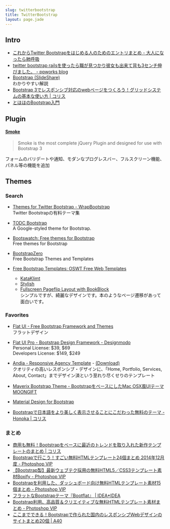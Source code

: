 ```yaml
---
slug: twitterbootstrap
title: TwitterBootstrap
layout: page.jade
---
```


## Intro
- [これからTwitter Bootstrapをはじめる人のためのエントリまとめ - 大人になったら肺呼吸](http://d.hatena.ne.jp/replication/20120226/1330224012)
- [twitter bootstrap railsを使ったら職が見つかり彼女も出来て背も3センチ伸びました。 - ppworks blog](http://ppworks.hatenablog.jp/entry/2012/02/19/033644)
- [Bootstrap (SlideShare)](http://www.slideshare.net/428design/bootstrap-39267140)  
  わかりやすい解説
- [Bootstrap 3でレスポンシブ対応のwebページをつくろう！グリッドシステムの基本な使い方 | コリス](http://coliss.com/articles/build-websites/operation/work/installing-bootstrap-and-grid-system-by-designmodo.html)
- [とほほのBootstrap入門](http://www.tohoho-web.com/ex/bootstrap.html)


## Plugin

#### [Smoke](http://alfredobarron.github.io/smoke/#/)
> Smoke is the most complete jQuery Plugin and designed for use with Bootstrap 3

フォームのバリデートや通知、モダンなプログレスバー、フルスクリーン機能、パネル等の機能を追加


## Themes

### Search

- [Themes for Twitter Bootstrap - WrapBootstrap](https://wrapbootstrap.com/)  
  Twitter Bootstrapの有料テーマ集

- [TODC Bootstrap](http://todc.github.io/todc-bootstrap/)  
  A Google-styled theme for Bootstrap.

- [Bootswatch: Free themes for Bootstrap](http://bootswatch.com/)  
  Free themes for Bootstrap

- [BootstrapZero](http://bootstrapzero.com/)  
  Free Bootstrap Themes and Templates

- [Free Bootstrap Templates: OSWT Free Web Templates](http://www.oswt.co.uk/free_bootstrap_templates/)
    - [KataKlimt](http://www.oswt.co.uk/free_bootstrap_templates/demo/free_bootstrap_responsive_template_001/)
    - [Stylish](http://www.oswt.co.uk/free_bootstrap_templates/demo/free_bootstrap_responsive_template_002/)
    - [Fullscreen Pageflip Layout with BookBlock](http://www.oswt.co.uk/free_bootstrap_templates/demo/free_responsive_book/)  
      シンプルですが、綺麗なデザインです。本のようなページ遷移があって面白いです。

### Favorites

- [Flat UI - Free Bootstrap Framework and Themes](http://designmodo.github.io/Flat-UI/)  
  フラットデザイン

- [Flat UI Pro - Bootstrap Design Framework - Designmodo](http://designmodo.com/flat/)  
  Personal License: $39, $69  
  Developers License: $149, $249

- [Andia - Responsive Agency Template](http://azmind.com/demo/andia-agency/) - [(Download)](http://azmind.com/2012/12/28/free-html-template-andia-responsive-agency-portfolio-template-twitter-bootstrap/)  
  クオリティの高いレスポンシブ・デザインに、「Home, Portfolio, Services, About, Contact」までデザイン済という至れり尽くせりのテンプレート

- [Maverix Bootstrap Theme - BootstrapをベースにしたMac OSX風UIテーマ MOONGIFT](http://www.moongift.jp/2014/06/maverix-bootstrap-theme-bootstrap%e3%82%92%e3%83%99%e3%83%bc%e3%82%b9%e3%81%ab%e3%81%97%e3%81%9fmac-osx%e9%a2%a8ui%e3%83%86%e3%83%bc%e3%83%9e/)

- [Material Design for Bootstrap](https://fezvrasta.github.io/bootstrap-material-design/)

- [Bootstrapで日本語をより美しく表示させることにこだわった無料のテーマ -Honoka | コリス](http://coliss.com/articles/build-websites/operation/work/bootstrap-theme-honoka.html)

### まとめ

- [商用も無料！Bootstrapをベースに最近のトレンドを取り入れた新作テンプレートのまとめ | コリス](http://coliss.com/articles/build-websites/operation/work/best-templates-for-bootstrap-2014.html)
- [Bootstrapで行こう！すごい無料HTMLテンプレート24個まとめ 2014年12月度 - Photoshop VIP](http://photoshopvip.net/archives/71636)
- [【Bootstrap製】最新ウェブテク採用の無料HTML5／CSS3テンプレート素材Boxify - Photoshop VIP](http://photoshopvip.net/archives/72866)
- [Bootstrapを利用した、ダッシュボード向け無料HTMLテンプレート素材15個まとめ - Photoshop VIP](http://photoshopvip.net/archives/64037)
- [フラットなBootstrapテーマ『Bootflat』 | IDEA*IDEA](http://www.ideaxidea.com/archives/2014/03/bootflat.html)
- [Bootstrap利用、高品質＆クリエイティブな無料HTMLテンプレート素材まとめ - Photoshop VIP](http://photoshopvip.net/archives/58440)
- [ここまでできる！Bootstrapで作られた国内のレスポンシブWebデザインのサイトまとめ20個 | A40](http://katoshun.com/blog/rwd-20131222.html)
